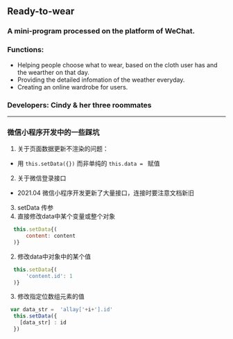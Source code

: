 ## Ready-to-wear 
    
### A mini-program processed on the platform of WeChat.

### Functions: 
  - Helping people choose what to wear, based on the cloth user has and the wearther on that day. 
  - Providing the detailed infomation of the weather everyday.
  - Creating an online wardrobe for users.

### Developers: Cindy & her three roommates


----

### 微信小程序开发中的一些踩坑
1. 关于页面数据更新不渲染的问题：
  - 用 ```this.setData({})``` 而非单纯的 ```this.data = ``` 赋值

2. 关于微信登录接口
  - 2021.04 微信小程序开发更新了大量接口，连接时要注意文档新旧

3. setData 传参
  1. 直接修改data中某个变量或整个对象
  ```javascript
    this.setData{(
        content: content
    )}
  ```
  2. 修改data中对象中的某个值 
  ```javascript
    this.setData{(
        'content.id': 1
    )}
  ```
  3. 修改指定位数组元素的值
  ```javascript
   var data_str =  'allay['+i+'].id'
    this.setData({
      [data_str] : id
    })
  ```